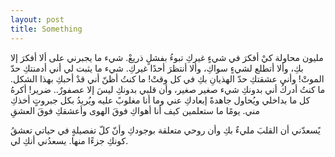 ```yaml
---
layout: post
title: Something
---
```


مليون محاولة كيْ أفكرَ في شيءٍ غيركِ تبوءُ بفشلٍ ذريعْ. شيء ما يجبرني على ألا أفكرَ إلا بكِ، وألا أتطلع لشيءٍ سواكِ،  وألا أنتظرَ أحدًا غيركِ.
شيء ما يثبت لي أني أدمنتكِ حدّ الموتْ! وأني عشقتكِ حدّ الهذيانِ بكِ في كل وقتْ! ما كنتُ أظنّ أني قدْ أحبكِ بهذا الشكل.
ما كنتُ أدركُ أني بدونكِ شيء صغير صغير، وأن قلبي بدونكِ ليسَ إلا عصفورٌ.. ضرير!
أكرهُ كل ما بداخلي ويُحاول جاهدةً إبعادكِ عني وما أنا مغلوبً عليه ويُريدُ بكل جبروتٍ أخذكِ مني.
يومًا ما ستعلمين كيف أنا أهواكِ فوقَ الهوى وأعشقكِ فوقَ العشقِ

يًسعدّني أن القلبَ مليءٌ بكِ وأن روحي متعلقة بوجودكِ وأنّ كلّ تفصيلةٍ في حياتي تعشقُ كونكِ جزءًا منها.
يسعدُني أنكِ لي.
